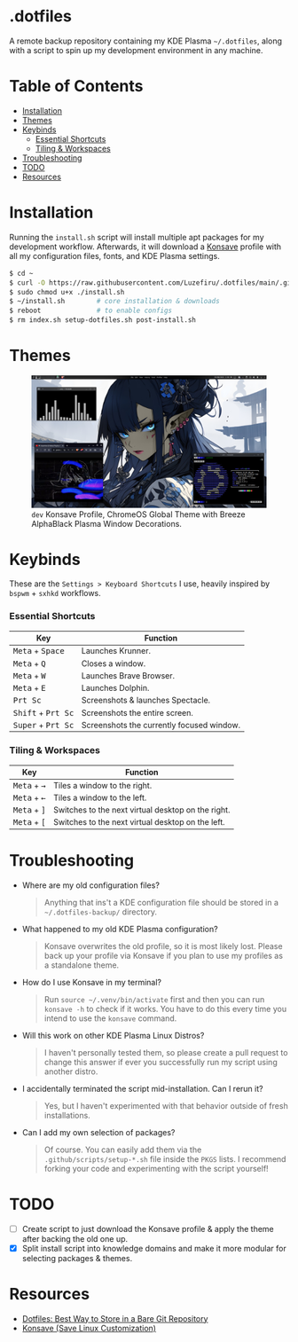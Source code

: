 # .dotfiles

A remote backup repository containing my KDE Plasma `~/.dotfiles`, along with a script to spin up my development environment in any machine.

# Table of Contents

- [Installation](https://github.com/Luzefiru/.dotfiles/tree/main#installation)
- [Themes](https://github.com/Luzefiru/.dotfiles/tree/main#themes)
- [Keybinds](https://github.com/Luzefiru/.dotfiles/tree/main#keybinds)
  - [Essential Shortcuts](https://github.com/Luzefiru/.dotfiles#essential-shortcuts)
  - [Tiling & Workspaces](https://github.com/Luzefiru/.dotfiles#tiling--workspaces)
- [Troubleshooting](https://github.com/Luzefiru/.dotfiles/tree/main#troubleshooting)
- [TODO](https://github.com/Luzefiru/.dotfiles/tree/main#todo)
- [Resources](https://github.com/Luzefiru/.dotfiles/tree/main#resources)

# Installation

Running the `install.sh` script will install multiple apt packages for my development workflow. Afterwards, it will download a [Konsave](https://github.com/Prayag2/konsave) profile with all my configuration files, fonts, and KDE Plasma settings.

```bash
$ cd ~
$ curl -O https://raw.githubusercontent.com/Luzefiru/.dotfiles/main/.github/install.sh
$ sudo chmod u+x ./install.sh
$ ~/install.sh        # core installation & downloads
$ reboot              # to enable configs
$ rm index.sh setup-dotfiles.sh post-install.sh
```

# Themes

<figure>
  <img src="./screenshots/profile-dev.png">
  <figcaption><code>dev</code> Konsave Profile, ChromeOS Global Theme with Breeze AlphaBlack Plasma Window Decorations.</figcaption>
</figure>

# Keybinds

These are the `Settings > Keyboard Shortcuts` I use, heavily inspired by `bspwm` + `sxhkd` workflows.

### Essential Shortcuts

| Key                                  | Function                                  |
| ------------------------------------ | ----------------------------------------- |
| <kbd>Meta</kbd> + <kbd>Space</kbd>   | Launches Krunner.                         |
| <kbd>Meta</kbd> + <kbd>Q</kbd>       | Closes a window.                          |
| <kbd>Meta</kbd> + <kbd>W</kbd>       | Launches Brave Browser.                   |
| <kbd>Meta</kbd> + <kbd>E</kbd>       | Launches Dolphin.                         |
| <kbd>Prt Sc</kbd>                    | Screenshots & launches Spectacle.         |
| <kbd>Shift</kbd> + <kbd>Prt Sc</kbd> | Screenshots the entire screen.            |
| <kbd>Super</kbd> + <kbd>Prt Sc</kbd> | Screenshots the currently focused window. |

### Tiling & Workspaces

| Key                                 | Function                                           |
| ----------------------------------- | -------------------------------------------------- |
| <kbd>Meta</kbd> + <kbd>→</kbd>      | Tiles a window to the right.                       |
| <kbd>Meta</kbd> + <kbd>←</kbd>      | Tiles a window to the left.                        |
| <kbd>Meta</kbd> + <kbd>&rsqb;</kbd> | Switches to the next virtual desktop on the right. |
| <kbd>Meta</kbd> + <kbd>&lsqb;</kbd> | Switches to the next virtual desktop on the left.  |

# Troubleshooting

- Where are my old configuration files?

  > Anything that ins't a KDE configuration file should be stored in a `~/.dotfiles-backup/` directory.

- What happened to my old KDE Plasma configuration?

  > Konsave overwrites the old profile, so it is most likely lost. Please back up your profile via Konsave if you plan to use my profiles as a standalone theme.

- How do I use Konsave in my terminal?

  > Run `source ~/.venv/bin/activate` first and then you can run `konsave -h` to check if it works. You have to do this every time you intend to use the `konsave` command.

- Will this work on other KDE Plasma Linux Distros?

  > I haven't personally tested them, so please create a pull request to change this answer if ever you successfully run my script using another distro.

- I accidentally terminated the script mid-installation. Can I rerun it?

  > Yes, but I haven't experimented with that behavior outside of fresh installations.

- Can I add my own selection of packages?

  > Of course. You can easily add them via the `.github/scripts/setup-*.sh` file inside the `PKGS` lists. I recommend forking your code and experimenting with the script yourself!

# TODO

- [ ] Create script to just download the Konsave profile & apply the theme after backing the old one up.
- [x] Split install script into knowledge domains and make it more modular for selecting packages & themes.

# Resources

- [Dotfiles: Best Way to Store in a Bare Git Repository](https://www.atlassian.com/git/tutorials/dotfiles)
- [Konsave (Save Linux Customization)](https://github.com/Prayag2/konsave)
